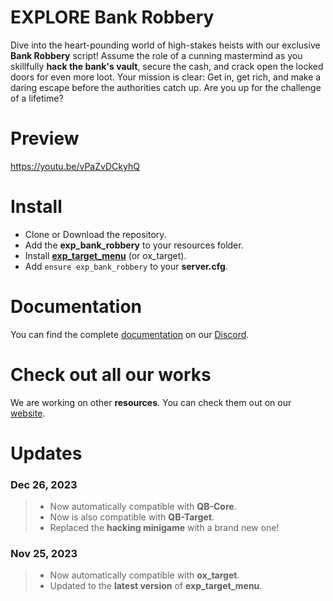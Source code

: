 # EXPLORE Bank Robbery
Dive into the heart-pounding world of high-stakes heists with our exclusive **Bank Robbery** script! Assume the role of a cunning mastermind as you skillfully **hack the bank's vault**, secure the cash, and crack open the locked doors for even more loot. Your mission is clear: Get in, get rich, and make a daring escape before the authorities catch up. Are you up for the challenge of a lifetime?

# Preview
https://youtu.be/vPaZvDCkyhQ

# Install
- Clone or Download the repository.
- Add the **exp_bank_robbery** to your resources folder.
- Install [**exp_target_menu**](https://forum.cfx.re/t/free-explore-target-menu/5176144) (or ox_target).
- Add `ensure exp_bank_robbery` to your **server.cfg**.

# Documentation
You can find the complete [documentation](https://discord.com/channels/957638068465201172/1163399714927038494) on our [Discord](https://discord.gg/DnW5vvhkUc).

# Check out all our works
We are working on other **resources**. You can check them out on our [website](https://www.gta-explore.com/#services).

# Updates
### Dec 26, 2023
> - Now automatically compatible with **QB-Core**.
> - Now is also compatible with **QB-Target**.
> - Replaced the **hacking minigame** with a brand new one!

### Nov 25, 2023
> - Now automatically compatible with **ox_target**.
> - Updated to the **latest version** of **exp_target_menu**.
